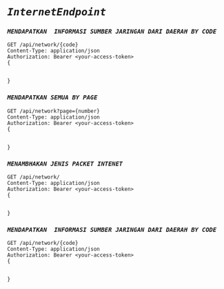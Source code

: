 # *`InternetEndpoint`*

### *`MENDAPATKAN  INFORMASI SUMBER JARINGAN DARI DAERAH BY CODE`*
```
GET /api/network/{code}
Content-Type: application/json
Authorization: Bearer <your-access-token>
{


}
```

### *`MENDAPATKAN SEMUA BY PAGE`*
```
GET /api/network?page={number}
Content-Type: application/json
Authorization: Bearer <your-access-token>
{


}
```


### *`MENAMBHAKAN JENIS PACKET INTENET`*
```
GET /api/network/
Content-Type: application/json
Authorization: Bearer <your-access-token>
{


}
```

### *`MENDAPATKAN  INFORMASI SUMBER JARINGAN DARI DAERAH BY CODE`*
```
GET /api/network/{code}
Content-Type: application/json
Authorization: Bearer <your-access-token>
{


}
```
